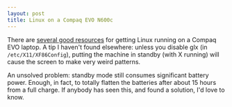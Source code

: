 ```yaml
---
layout: post
title: Linux on a Compaq EVO N600c
---
```


There are [several good resources][1] for getting Linux running on a
Compaq EVO laptop. A tip I haven't found elsewhere: unless you disable
glx (in `/etc/X11/XF86Config`), putting the machine in standby (with X
running) will cause the screen to make very weird patterns.

An unsolved problem: standby mode still consumes significant battery
power. Enough, in fact, to totally flatten the batteries after about
15 hours from a full charge. If anybody has seen this, and found a
solution, I'd love to know.

[1]: http://www.google.com/search?q=linux+compaq+evo+n600c
